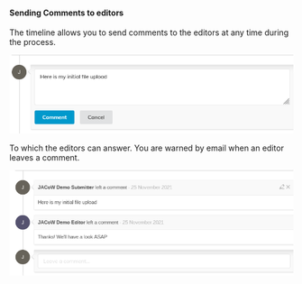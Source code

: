 #### Sending Comments to editors

The timeline allows you to send comments to the editors at any time during the process.

![](../img/authorcomment.png)

To which the editors can answer. You are warned by email when an editor leaves a comment.

![](../img/authorcomment2.png)


